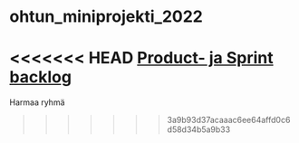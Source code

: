 # ohtun_miniprojekti_2022
<<<<<<< HEAD
[Product- ja Sprint backlog](https://docs.google.com/spreadsheets/d/1dSeB2DVMEAkoBBqOm-5AjHcTrGz0yfAUg2ushvxjXvA/edit#gid=0)
=======

Harmaa ryhmä
>>>>>>> 3a9b93d37acaaac6ee64affd0c6d58d34b5a9b33
